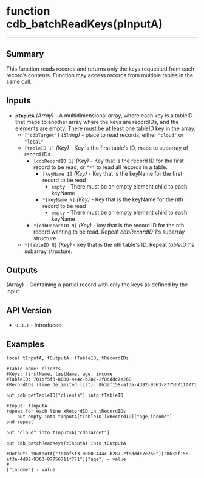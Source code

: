 # function cdb_batchReadKeys(pInputA)
---
## Summary
This function reads records and returns only the keys requested from each record’s contents. Function may access records from multiple tables in the same call.

## Inputs
* **`pInputA`** *(Array)* - A multidimensional array, where each key is a tableID that maps to another array where the keys are recordIDs, and the elements are empty. There must be at least one tableID key in the array.
	* `["cdbTarget"]` *(String)* - place to read records, either `"cloud"` or `"local"`
    * `[tableID 1]` *(Key)* - Key is the first table's ID, maps to subarray of record IDs.
    	* `[cdbRecordID 1]` *(Key)* - Key that is the record ID for the first record to be read, or `"*"` to read all records in a table.
	    	* `[keyName 1]` *(Key)* - Key that is the keyName for the first record to be read
				* `empty` - There must be an empty element child to each keyName
			* `*[keyName N]` *(Key)* - Key that is the keyName for the nth record to be read
				* `empty` - There must be an empty element child to each keyName
    	* `*[cdbRecordID N]` *(Key)* - key that is the record ID for the nth record wanting to be read. Repeat *cdbRecordID 1*'s subarray structure
    * `*[tableID N]` *(Key)* - key that is the nth table's ID. Repeat *tableID 1*'s subarray structure.


## Outputs
(Array) – Containing a partial record with only the keys as defined by the input. 

## API Version
* `0.3.1` - Introduced

## Examples
```
local tInputA, tOutputA, tTableID, tRecordIDs

#Table name: clients
#Keys: firstName, lastName, age, income
#TableID: 701bf5f3-8080-444c-b287-2f8dddc7e268
#RecordIDs (line delimited list): 8b3af158-af3a-4d92-9363-87756711f771

put cdb_getTableID("clients") into tTableID

#Input: tInputA
repeat for each line xRecordID in tRecordIDs
	put empty into tInputA[tTableID][xRecordID]["age,income"]
end repeat

put "cloud" into tInputsA["cdbTarget"]
     
put cdb_batchReadKeys(tInputA) into tOutputA

#Output: tOutputA["701bf5f3-8080-444c-b287-2f8dddc7e268"]["8b3af158-af3a-4d92-9363-87756711f771"]["age"] - value
#												                                              ["income"] - value
							  
```
